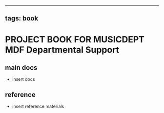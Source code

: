 
---
tags: book
---

PROJECT BOOK FOR MUSICDEPT MDF Departmental Support
===

main docs
---

- insert docs

reference
---

- insert reference materials


